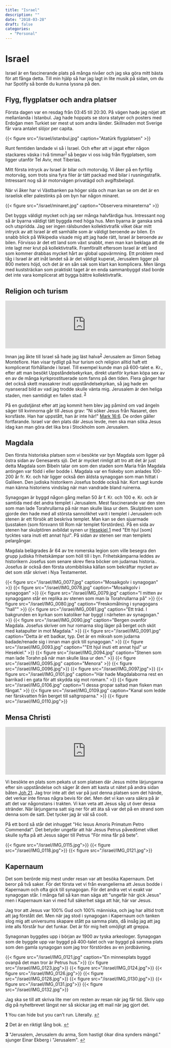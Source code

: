 ```yaml
---
title: "Israel"
description: ""
date: "2018-03-28"
draft: false
categories:
  - "Personal"
---
```


# Israel

Israel är en fascinerande plats på många nivåer och jag ska göra mitt bästa för att fånga detta. Till min hjälp så har jag lagt in lite musik på sidan, om du har Spotify så borde du kunna lyssna på den.

## Flyg, flygplatser och andra platser

Första dagen var en resdag från 03:45 till 20:30. På vägen hade jag nöjet att mellanlanda i Istanbul. Jag hade hoppats se stora statyer och posters med Erdoğan men Turkiet ser mest ut som andra länder. Skillnaden mot Sverige får vara antalet slöjor per capita.

{{< figure src="/israel/istanbul.jpg" caption="Atatürk flygplatsen" >}}

Runt femtiden landade vi så i Israel. Och efter att vi jagat efter någon stackares väska i två timmar<sup id="a1">[1](/post/israel#f1)</sup> så begav vi oss iväg från flygplatsen, som ligger utanför Tel Aviv, mot Tiberias.

Mitt första intryck av Israel är bilar och motorväg. Vi åker på en fyrfilig motorväg, som trots sina fyra filer är tätt packad med bilar i rusningstrafik. Intressant nog så är motorvägen privatägd och avgiftsbelagd.

När vi åker har vi Västbanken pa höger sida och man kan se om det är en israelisk eller palestinks på om byn har någon minaret.

{{< figure src="/israel/minaret.jpg" caption="Observera minareterna" >}}

Det byggs väldigt mycket och jag ser många halvfärdiga hus. Intressant nog så är byarna väldigt tätt byggda med höga hus. Men byarna är ganska små och utspridda. Jag ser ingen rälsbunden kollektivtrafik vilket ökar mitt intryck av att Israel är ett samhälle som är väldigt beroende av bilen. En snabb blick på Wikipedia visade mig att jag hade rätt, Israel är beroende av bilen. Förvisso är det ett land som växt snabbt, men man kan beklaga att de inte lagt mer krut på kollektivtrafik. Framförallt eftersom Israel är ett land som kommer drabbas mycket hårt av global uppvärmning. Ett problem med tåg i Israel är att inåt landet så är det väldigt kuperat, Jerusalem ligger på 800 meters höjd, och det är en sån sak som klart kan komplicera. Men längs med kuststräckan som praktiskt taget är en enda sammanbyggd stad borde det inte vara komplicerat att bygga bättre kollektivtrafik.

## Religion och turism

<iframe src="https://open.spotify.com/embed/track/0Sh6pB80qwbtmSE6dGuqvd" width="100%" frameborder="0" allowtransparency="true" allow="encrypted-media"></iframe>

Innan jag åkte till Israel så hade jag läst halva<sup id="a2">[2](/post/israel#f2)</sup> Jerusalem av Simon Sebag Montefiore. Han visar tydligt på hur turism och religion alltid haft ett komplicerat förhållande i Israel. Till exempel kunde man på 600-talet e. Kr., efter att man besökt Uppståndelsekyrkan, direkt utanför kyrkan köpa sex av en av de många kyrkprostituerade som fanns på den tiden. Flera gånger har det också skett massakrer inuti uppståndelsekyrkan, så jag hade en nyanserad bild av vad jag trodde skulle vänta mig. Jerusalem är den heliga staden, men samtidigt en fallen stad. <sup id="a3">[3](/post/israel#f3)</sup>

På en gudstjänst efter att jag kommit hem blev jag påmind om vad ängeln säger till kvinnorna går till Jesus grav: "Ni söker Jesus från Nasaret, den korsfäste. Han har uppstått, han är inte här!" [Mark 16:6](http://www.folkbibeln.it/?book=mark&chapter=16&verse=6). De orden gäller fortfarande. Israel var den plats där Jesus levde, men ska man söka Jesus idag kan man göra det lika bra i Stockholm som Jerusalem.

## Magdala

Den första historiska platsen som vi besökte var byn Magdala som ligger på östra sidan av Genesarets sjö. Det är mycket rimligt att tro att det är just detta Magdala som Bibeln talar om som den staden som Maria från Magdala antingen var född i eller bodde i. Magdala var en fiskeby som anlades 100-200 år fr. Kr. och här ligger också den äldsta synagogan som man hittat i Galileen. Den judiska historikern Josefus bodde också här. Kort sagt kunde man känna historiens vindslag när man vandrade bland ruinerna.

Synagogan är byggd någon gång mellan 50 år f. Kr. och 100 e. Kr. och är samtida med det andra templet i Jerusalem. Mest fascinerande var den sten som man lade Torahrullarna på när man skulle läsa ur dem. Skulptören som gjorde den hade med all största sannolikhet varit i templet i Jerusalem och stenen är ett försök att beskriva templet. Man kan se den sjuarmade ljusstaken (som försvann till Rom när templet förstördes). På en sida av stenen har skulptören avbildat synen ur [Hesekiel 1](http://www.folkbibeln.it/?book=hes&chapter=1&verse=1) med "Ett hjul [som] tycktes vara inuti ett annat hjul". På sidan av stenen ser man templets pelargångar.

Magdala belägrades år 64 av tre romerska legion som ville besegra den grupp judiska frihetskämpar som höll till i byn. Frihetskämparna leddes av historikern Josefus som senare skrev flera böcker om judarnas historia.. Josefus är också den första utombibliska källan som bekräftar mycket av det som står skrivet i Nya Testamentet.

{{< figure src="/israel/IMG_0077.jpg" caption="Mosaikgolv i synagogan" >}}
{{< figure src="/israel/IMG_0078.jpg" caption="Mosaikgolv i synagogan" >}}
{{< figure src="/israel/IMG_0079.jpg" caption="I mitten av synagogann står en replika av stenen som man la Torahrullarna på" >}}
{{< figure src="/israel/IMG_0080.jpg" caption="Freskomålning i synagogans \"hall\"" >}}
{{< figure src="/israel/IMG_0081.jpg" caption="Ett träd. I bakgrunden en kyrkan som katoliker har byggt i närheten av synagogan." >}}
{{< figure src="/israel/IMG_0090.jpg" caption="Bergen ovanför Magdala. Josefus skriver om hur romarna slog läger på berget och sköt med katapulter in mot Magdala." >}}
{{< figure src="/israel/IMG_0091.jpg" caption="Detta är ett badkar, typ. Det är en mikvah som judarna badade/renade sig i innan man gick till synagogan." >}}
{{< figure src="/israel/IMG_0093.jpg" caption="\"Ett hjul inuti ett annat hjul\" ur Hesekiel." >}}
{{< figure src="/israel/IMG_0094.jpg" caption="Stenen som man lade Torahn på när man skulle läsa ur den." >}}
{{< figure src="/israel/IMG_0095.jpg" caption="Menora" >}}
{{< figure src="/israel/IMG_0096.jpg">}}
{{< figure src="/israel/IMG_0097.jpg">}}
{{< figure src="/israel/IMG_0101.jpg" caption="Här hade Magdalaborna rest en barrikad i en gata för att skydda sig mot romarn."  >}}
{{< figure src="/israel/IMG_0106.jpg" caption="I dessa gropar saltad man fisken man fångat." >}}
{{< figure src="/israel/IMG_0109.jpg" caption="Kanal som ledde ner färskvatten från berget till saltgroparna." >}}
{{< figure src="/israel/IMG_0110.jpg">}}

## Mensa Christi
<iframe src="https://open.spotify.com/embed/track/4CTZGaN7Bw72hQBtHhxjvm" width="100%" frameborder="0" allowtransparency="true" allow="encrypted-media"></iframe>

Vi besökte en plats som pekats ut som platsen där Jesus mötte lärjungarna efter sin uppståndelse och säger åt dem att kasta ut nätet på andra sidan båten [Joh 21](http://www.folkbibeln.it/?book=joh&chapter=21&verse=1). Jag tror inte att det var på just denna platsen som det hände, det verkar inte finnas några bevis för det. Men det vi kan vara säkra på är att det var någonstans i trakten. Vi kan veta att Jesus såg ut över dessa stränder. När lärjungarna satt sig ner för att äta så var det på en strand som denna som de satt. Det tycker jag är väl så coolt.

På ett bord så står det inhugget "Hic Iesus Amoris Primatum Petro Commendat". Det betyder ungefär att här Jesus Petrus påvedömet vilket skulle syfta på att Jesus säger till Petrus 
"För mina får på bete".

{{< figure src="/israel/IMG_0115.jpg">}}
{{< figure src="/israel/IMG_0118.jpg">}}
{{< figure src="/israel/IMG_0121.jpg">}}

## Kapernaum

Det som berörde mig mest under resan var att besöka Kapernaum. Det beror på två saker. För det första vet vi från evangelierna att Jesus bodde i Kapernaum och ofta gick till synagogan. För det andra vet vi exakt var synagogan står. I många fall så kan man säga att "ungefär här gick Jesus" men i Kapernaum kan vi med full säkerhet säga att här, här var Jesus.

Jag tror att Jesus var 100% Gud och 100% människa, och jag har alltid trott att jag förstått det. Men när jag stod i synagogan i Kapernaum och tanken slog mig att universums skapare stått pa samma plats, då insåg jag att jag inte alls förstår hur det funkar. Det är för mig helt omöjligt att greppa.

Synagonan byggdes upp i början av 1900 av tyska arkeologer. Synagogan som de byggde upp var byggd på 400-talet och var byggd på samma plats som den gamla synagogan som jag tror förstördes av en jordbävning.

{{< figure src="/israel/IMG_0121.jpg" caption="En minnesplats byggd ovanpå det man tror är Petrus hus.">}}
{{< figure src="/israel/IMG_0123.jpg">}}
{{< figure src="/israel/IMG_0124.jpg">}}
{{< figure src="/israel/IMG_0126.jpg">}}
{{< figure src="/israel/IMG_0128.jpg">}}
{{< figure src="/israel/IMG_0130.jpg">}}
{{< figure src="/israel/IMG_0131.jpg">}}
{{< figure src="/israel/IMG_0132.jpg">}}

Jag ska se till att skriva lite mer om resten av resan när jag får tid. Skriv upp dig på nyhetbrevet längst ner så skickar jag ett mail när jag gjort det.



<b id="f1">1</b> You can hide but you can't run. Literally. [↩](/post/israel#a1)  

<b id="f2">2</b> Det är en riktigt lång bok. [↩](/post/israel#a2)

<b id="f2">3</b> "Jerusalem, Jerusalem du arma, Som hastigt ökar dina synders mängd." sjunger Einar Ekberg i "Jerusalem". [↩](/post/israel#a2)
